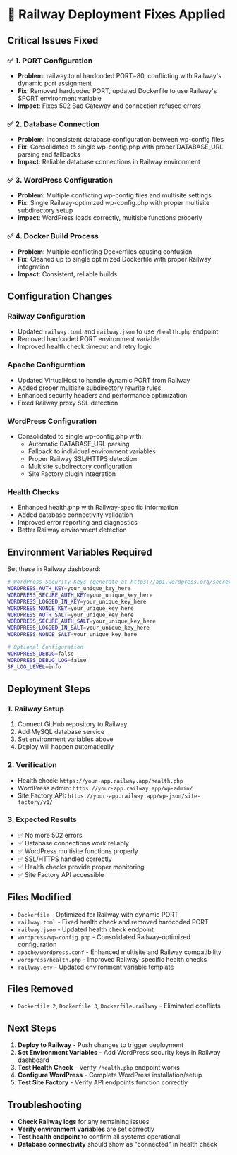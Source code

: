 # 🚀 Railway Deployment Fixes Applied

## Critical Issues Fixed

### ✅ **1. PORT Configuration**
- **Problem**: railway.toml hardcoded PORT=80, conflicting with Railway's dynamic port assignment
- **Fix**: Removed hardcoded PORT, updated Dockerfile to use Railway's $PORT environment variable
- **Impact**: Fixes 502 Bad Gateway and connection refused errors

### ✅ **2. Database Connection**
- **Problem**: Inconsistent database configuration between wp-config files
- **Fix**: Consolidated to single wp-config.php with proper DATABASE_URL parsing and fallbacks
- **Impact**: Reliable database connections in Railway environment

### ✅ **3. WordPress Configuration**
- **Problem**: Multiple conflicting wp-config files and multisite settings
- **Fix**: Single Railway-optimized wp-config.php with proper multisite subdirectory setup
- **Impact**: WordPress loads correctly, multisite functions properly

### ✅ **4. Docker Build Process**
- **Problem**: Multiple conflicting Dockerfiles causing confusion
- **Fix**: Cleaned up to single optimized Dockerfile with proper Railway integration
- **Impact**: Consistent, reliable builds

## Configuration Changes

### **Railway Configuration**
- Updated `railway.toml` and `railway.json` to use `/health.php` endpoint
- Removed hardcoded PORT environment variable
- Improved health check timeout and retry logic

### **Apache Configuration**
- Updated VirtualHost to handle dynamic PORT from Railway
- Added proper multisite subdirectory rewrite rules
- Enhanced security headers and performance optimization
- Fixed Railway proxy SSL detection

### **WordPress Configuration**
- Consolidated to single wp-config.php with:
  - Automatic DATABASE_URL parsing
  - Fallback to individual environment variables
  - Proper Railway SSL/HTTPS detection
  - Multisite subdirectory configuration
  - Site Factory plugin integration

### **Health Checks**
- Enhanced health.php with Railway-specific information
- Added database connectivity validation
- Improved error reporting and diagnostics
- Better Railway environment detection

## Environment Variables Required

Set these in Railway dashboard:

```bash
# WordPress Security Keys (generate at https://api.wordpress.org/secret-key/1.1/salt/)
WORDPRESS_AUTH_KEY=your_unique_key_here
WORDPRESS_SECURE_AUTH_KEY=your_unique_key_here
WORDPRESS_LOGGED_IN_KEY=your_unique_key_here
WORDPRESS_NONCE_KEY=your_unique_key_here
WORDPRESS_AUTH_SALT=your_unique_key_here
WORDPRESS_SECURE_AUTH_SALT=your_unique_key_here
WORDPRESS_LOGGED_IN_SALT=your_unique_key_here
WORDPRESS_NONCE_SALT=your_unique_key_here

# Optional Configuration
WORDPRESS_DEBUG=false
WORDPRESS_DEBUG_LOG=false
SF_LOG_LEVEL=info
```

## Deployment Steps

### 1. **Railway Setup**
1. Connect GitHub repository to Railway
2. Add MySQL database service
3. Set environment variables above
4. Deploy will happen automatically

### 2. **Verification**
- Health check: `https://your-app.railway.app/health.php`
- WordPress admin: `https://your-app.railway.app/wp-admin/`
- Site Factory API: `https://your-app.railway.app/wp-json/site-factory/v1/`

### 3. **Expected Results**
- ✅ No more 502 errors
- ✅ Database connections work reliably  
- ✅ WordPress multisite functions properly
- ✅ SSL/HTTPS handled correctly
- ✅ Health checks provide proper monitoring
- ✅ Site Factory API accessible

## Files Modified

- `Dockerfile` - Optimized for Railway with dynamic PORT
- `railway.toml` - Fixed health check and removed hardcoded PORT
- `railway.json` - Updated health check endpoint
- `wordpress/wp-config.php` - Consolidated Railway-optimized configuration
- `apache/wordpress.conf` - Enhanced multisite and Railway compatibility
- `wordpress/health.php` - Improved Railway-specific health checks
- `railway.env` - Updated environment variable template

## Files Removed

- `Dockerfile 2`, `Dockerfile 3`, `Dockerfile.railway` - Eliminated conflicts

## Next Steps

1. **Deploy to Railway** - Push changes to trigger deployment
2. **Set Environment Variables** - Add WordPress security keys in Railway dashboard
3. **Test Health Check** - Verify `/health.php` endpoint works
4. **Configure WordPress** - Complete WordPress installation/setup
5. **Test Site Factory** - Verify API endpoints function correctly

## Troubleshooting

- **Check Railway logs** for any remaining issues
- **Verify environment variables** are set correctly
- **Test health endpoint** to confirm all systems operational
- **Database connectivity** should show as "connected" in health check